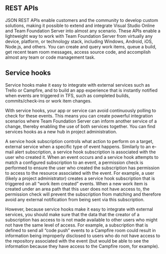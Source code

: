 <properties
    pageTitle="New Extensibility Model"
    description="Visual Studio Online and Team Foundation Server are now extensible, enabling a wide range of third-party customization."
    slug="vsoextensibility"
    order="100"    
    keywords="visual studio, team foundation server, visual studio online, vs2015, vs, visualstudio, tfs, vso, extensibility"
/>
## REST APIs

JSON REST APIs enable customers and the community to develop custom solutions, making it possible to extend and integrate Visual Studio Online and Team Foundation Server into almost any scenario. These APIs enable a lightweight way to work with Team Foundation Server from virtually any device, platform, or technology stack, including Windows, Android, iOS, Node.js, and others. You can create and query work items, queue a build, get recent team room messages, access source code, and accomplish almost any team or code management task.

## Service hooks

Service hooks make it easy to integrate with external services such as Trello or Campfire, and to build an app experience that is instantly notified when events are triggered in TFS, such as completed builds, commits/check-ins or work item changes.

With service hooks, your app or service can avoid continuously polling to check for these events. This means you can create powerful integration scenarios where Team Foundation Server can inform another service of a change, thereby enabling the use of both services together. You can find services hooks as a new hub in project administration.

A service hook subscription controls what action to perform on a target, external service when a specific type of event happens. Similarly to an e-mail alert subscription, a service hook subscription is associated with the user who created it. When an event occurs and a service hook attempts to match a configured subscription to an event, a permission check is performed to ensure the user who created the subscription has permission to access to the resource associated with the event. For example, a user (likely a project administrator) creates a service hook subscription that is triggered on all “work item created” events. When a new work item is created under an area path that this user does not have access to, the permission check will prevent the subscription from matching and therefore avoid any external notification from being sent via this subscription.

However, because service hooks make it easy to integrate with external services, you should make sure that the data that the creator of a subscription has access to is not made available to other users who might not have the same level of access. For example, a subscription that is defined to send all “code push” events to a Campfire room could result in information being improperly disclosed to users who do not have access to the repository associated with the event (but would be able to see the information because they have access to the Campfire room, for example).
